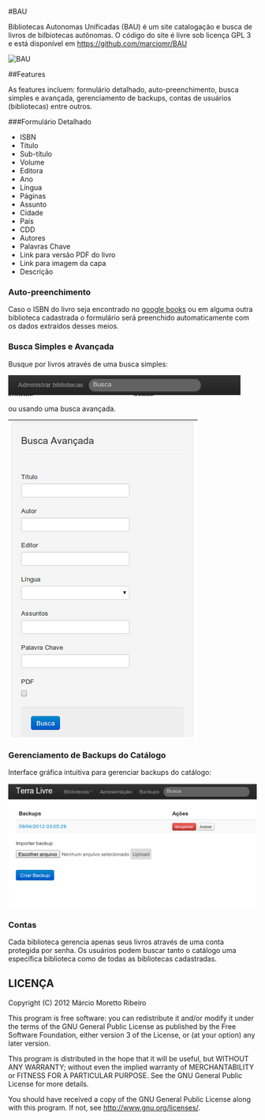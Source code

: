 #BAU

Bibliotecas Autonomas Unificadas (BAU) é um site catalogação e busca de livros de bilbiotecas autônomas. O código do site é livre sob licença GPL 3 e está disponível em https://github.com/marciomr/BAU

![BAU](blob/master/public/imagens/BAU.png)

##Features

As features incluem: formulário detalhado, auto-preenchimento, busca simples e avançada, gerenciamento de backups, contas de usuários (bibliotecas) entre outros.

###Formulário Detalhado

* ISBN
* Título
* Sub-título
* Volume
* Editora
* Ano
* Língua
* Páginas
* Assunto
* Cidade
* País
* CDD
* Autores
* Palavras Chave
* Link para versão PDF do livro
* Link para imagem da capa
* Descrição

### Auto-preenchimento

Caso o ISBN do livro seja encontrado no [google books](http://books.google.com) ou em alguma outra biblioteca cadastrada o formulário será preenchido automaticamente com os dados extraídos desses meios.

### Busca Simples e Avançada

Busque por livros através de uma busca simples:

![busca simples](https://github.com/marciomr/BAU/blob/master/public/imagens/busca_simples.png?raw=true)

ou usando uma busca avançada.

![busca avançada](https://github.com/marciomr/BAU/blob/master/public/imagens/busca_avancada.png?raw=true)

### Gerenciamento de Backups do Catálogo

Interface gráfica intuitiva para gerenciar backups do catálogo:

![backups](https://github.com/marciomr/BAU/blob/master/public/imagens/backups.png?raw=true)

### Contas

Cada biblioteca gerencia apenas seus livros através de uma conta protegida por senha. Os usuários podem buscar tanto o catálogo uma específica biblioteca como de todas as bibliotecas cadastradas.

## LICENÇA

Copyright (C) 2012  Márcio Moretto Ribeiro

This program is free software: you can redistribute it and/or modify it under the terms of the GNU General Public License as published by the Free Software Foundation, either version 3 of the License, or (at your option) any later version.

This program is distributed in the hope that it will be useful, but WITHOUT ANY WARRANTY; without even the implied warranty of MERCHANTABILITY or FITNESS FOR A PARTICULAR PURPOSE.  See the GNU General Public License for more details.

You should have received a copy of the GNU General Public License along with this program.  If not, see <http://www.gnu.org/licenses/>.
